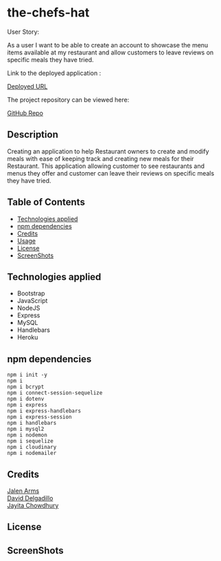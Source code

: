 # the-chefs-hat

User Story:

As a user I want to be able to create an account to showcase the menu items available at my restaurant and allow customers to leave reviews on specific meals they have tried.

Link to the deployed application : 

[Deployed URL]()

The project repository can be viewed here:

[GitHub Repo](https://github.com/Jalenarms1/the-chefs-hat)

## Description

 Creating an application to help Restaurant owners to create and modify meals with ease of keeping track and creating new meals for their Restaurant.
 This application allowing customer to see restaurants and menus they offer and customer can leave their reviews on specific meals they have tried.

## Table of Contents

- [Technologies applied](#technologies_applied)
- [npm dependencies](#npm_dependencies)
- [Credits](#credits)
- [Usage](#usage)
- [License](#license)
- [ScreenShots](#screenshots)

## Technologies applied

* Bootstrap
* JavaScript
* NodeJS
* Express
* MySQL
* Handlebars
* Heroku

## npm dependencies

```
npm i init -y
npm i
npm i bcrypt
npm i connect-session-sequelize
npm i dotenv
npm i express
npm i express-handlebars
npm i express-session
npm i handlebars
npm i mysql2
npm i nodemon
npm i sequelize
npm i cloudinary
npm i nodemailer
 ```
## Credits

[Jalen Arms](https://github.com/Jalenarms1)<br>
[David Delgadillo](https://github.com/Davg1700)<br>
[Jayita Chowdhury](https://github.com/jayita87)

## License

## ScreenShots


